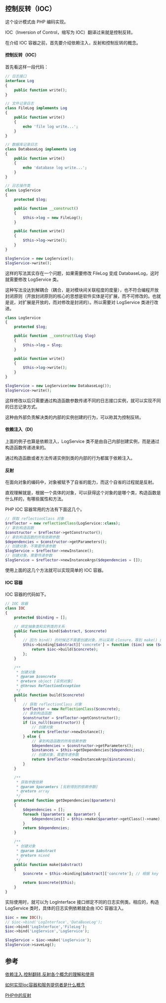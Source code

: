 ## 控制反转（IOC）

这个设计模式由 PHP 编码实现。

IOC（Inversion of Control，缩写为 IOC）翻译过来就是控制反转。

在介绍 IOC 容器之前，首先要介绍依赖注入，反射和控制反转的概念。

#### 控制反转（IOC）

首先看这样一段代码：

```php
// 日志接口
interface Log
{
    public function write();
}

// 文件记录日志
class FileLog implements Log
{
    public function write()
    {
        echo 'file log write...';
    }
}

// 数据库记录日志
class DatabaseLog implements Log
{
    public function write()
    {
        echo 'database log write...';
    }
}

// 日志操作类
class LogService
{
    protected $log;

    public function __construct()
    {
        $this->log = new FileLog();
    }

    public function write()
    {
        $this->log->write();
    }
}

$logService = new LogService();
$logService->write();
```

这样的写法其实存在一个问题，如果需要修改 FileLog 变成 DatabaseLog，这时就需要修改 LogService 类。

这种写法没达到解耦合（耦合，是对模块间关联程度的度量），也不符合编程开放封闭原则（开放封闭原则的核心的思想是软件实体是可扩展，而不可修改的。也就是说，对扩展是开放的，而对修改是封闭的）。所以需要对 LogService 类进行改进。

```php
class LogService
{
    protected $log;

    public function __construct(Log $log)
    {
        $this->log = $log;
    }

    public function write()
    {
        $this->log->write();
    }
}

$logService = new LogService(new DatabaseLog());
$logService->write();
```

这样修改以后只需要通过构造函数参数传递不同的日志接口实例，就可以实现不同的日志记录方式。

这种由外部负责解决类的内部的实例创建的行为，可以称其为控制反转。

#### 依赖注入（DI）

上面的例子也算是依赖注入，LogService 类不是由自己内部创建实例，而是通过构造函数传递进来的。

通过构造函数或者方法传递实例到类的内部的行为都属于依赖注入。

#### 反射

在面向对象的编码中，对象被赋予了自省的能力，而这个自省的过程就是反射。

直观理解就是，根据一个具体的对象，可以获得这个对象的是哪个类，构造函数是什么样的，有哪些属性和方法。

PHP IOC 容器常用的方法有下面这几个。

```php
// 获取 reflectionClass 对象
$reflector = new reflectionClass(LogService::class);
// 拿到构造函数
$constructor = $reflector->getConstructor();
// 拿到构造函数的所有依赖参数
$dependencies = $constructor->getParameters();
// 创建对象，不需要传递参数
$logService = $reflector->newInstance();
// 创建对象，需要传递参数
$logService = $reflector->newInstanceArgs($dependencies = []);
```

使用上面的这几个方法就可以实现简单的 IOC 容器。

#### IOC 容器

IOC 容器的代码如下。

```php
// IOC 容器
class IOC
{
    protected $binding = [];

    // 绑定抽象类和实例类的关系
    public function bind($abstract, $concrete)
    {
        // 因为 bind() 的时候还不需要创建对象，所以采用 closure，等到 make() 的时候再创建对象
        $this->binding[$abstract]['concrete'] = function ($ioc) use ($concrete) {
            return $ioc->build($concrete);
        };
    }

    /**
     * 创建对象
     * @param $concrete
     * @return object [实例对象]
     * @throws ReflectionException
     */
    public function build($concrete)
    {
        // 获取 reflectionClass 对象
        $reflector = new ReflectionClass($concrete);
        // 拿到构造函数
        $constructor = $reflector->getConstructor();
        if (is_null($constructor)) {
            // 创建对象
            return $reflector->newInstance();
        } else {
            // 拿到构造函数的所有依赖参数
            $dependencies = $constructor->getParameters();
            $instances = $this->getDependencies($dependencies);
            // 创建对象，需要传递参数
            return $reflector->newInstanceArgs($instances);
        }
    }

    /**
     * 获取参数依赖
     * @param $paramters [反射得到的依赖参数]
     * @return array
     */
    protected function getDependencies($paramters)
    {
        $dependencies = [];
        foreach ($paramters as $paramter) {
            $dependencies[] = $this->make($paramter->getClass()->name);
        }
        return $dependencies;
    }

    /**
     * 创建对象
     * @param $abstract
     * @return mixed
     */
    public function make($abstract)
    {
        $concrete = $this->binding[$abstract]['concrete']; // 根据 key 获取 binding 的值

        return $concrete($this);
    }
}
```

实际使用时，就可以为 LogInterface 接口绑定不同的日志实例类。相应的，构造 LogService 类时，具体的日志实例依赖就会由 IOC 容器注入。

```php
$ioc = new IOC();
// $ioc->bind('LogInterface','DataBaseLog');
$ioc->bind('LogInterface','FileLog');
$ioc->bind('LogService','LogService');

$logService = $ioc->make('LogService');
$logService->saveLog();
```

## 参考

[依赖注入,控制翻转,反射各个概念的理解和使用](https://learnku.com/docs/laravel-core-concept/5.5/%E4%BE%9D%E8%B5%96%E6%B3%A8%E5%85%A5,%E6%8E%A7%E5%88%B6%E7%BF%BB%E8%BD%AC,%E5%8F%8D%E5%B0%84/3017)

[如何实现Ioc容器和服务提供者是什么概念](https://learnku.com/docs/laravel-core-concept/5.5/Ioc%E5%AE%B9%E5%99%A8,%E6%9C%8D%E5%8A%A1%E6%8F%90%E4%BE%9B%E8%80%85/3019)

[PHP中的反射](https://zhuanlan.zhihu.com/p/99480095)